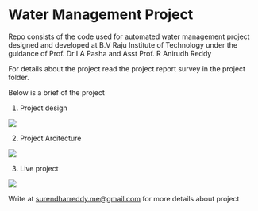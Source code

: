 
# Water Management Project

Repo consists of the code used for automated water management project designed and developed at  B.V Raju Institute of Technology under the guidance of Prof. Dr I A Pasha and Asst Prof. R Anirudh Reddy


For details about the project read the project report survey in the project folder. 

Below is a brief of the project

1. Project design 

![](https://i.imgur.com/dxRhXKs.jpg)

2. Project Arcitecture 

![](http://i.imgur.com/8CUbGjI.jpg)

3. Live project 

![](https://i.imgur.com/rVpaunG.jpg)

Write at surendharreddy.me@gmail.com for more details about project